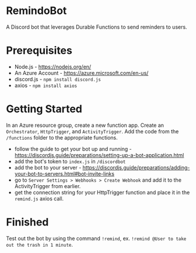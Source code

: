 # RemindoBot
A Discord bot that leverages Durable Functions to send reminders to users.

# Prerequisites
- Node.js - https://nodejs.org/en/
- An Azure Account - https://azure.microsoft.com/en-us/
- discord.js - `npm install discord.js`
- axios - `npm install axios`

# Getting Started
In an Azure resource group, create a new function app. Create an `Orchestrator`, `HttpTrigger`, and `ActivityTrigger`. Add the code from the `/functions` folder to the appropriate functions. 

- follow the guide to get your bot up and running - https://discordjs.guide/preparations/setting-up-a-bot-application.html
- add the bot's token to `index.js` in `/discordbot`
- add the bot to your server - https://discordjs.guide/preparations/adding-your-bot-to-servers.html#bot-invite-links
- go to `Server Settings > Webhooks > Create Webhook` and add it to the ActivityTrigger from earlier.
- get the connection string for your HttpTrigger function and place it in the `remind.js` axios call.

# Finished

Test out the bot by using the command `!remind`, ex. `!remind @User to take out the trash in 1 minute`.
